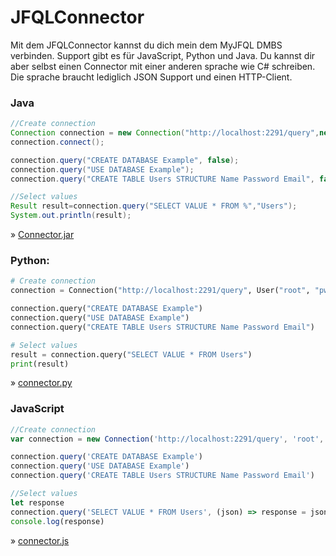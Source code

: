 # JFQLConnector

Mit dem JFQLConnector kannst du dich mein dem MyJFQL DMBS verbinden. Support gibt es für JavaScript, Python und Java. Du
kannst dir aber selbst einen Connector mit einer anderen sprache wie C# schreiben. Die sprache braucht lediglich JSON
Support und einen HTTP-Client.

### Java

```java
//Create connection
Connection connection = new Connection("http://localhost:2291/query",new User("root","pw"));
connection.connect();

connection.query("CREATE DATABASE Example", false);
connection.query("USE DATABASE Example");
connection.query("CREATE TABLE Users STRUCTURE Name Password Email", false);

//Select values
Result result=connection.query("SELECT VALUE * FROM %","Users"); 
System.out.println(result);
```

» [Connector.jar](http://jokergames.ddnss.de/lib/download/JFQLConnector.jar)

### Python:

```python
# Create connection
connection = Connection("http://localhost:2291/query", User("root", "pw"))

connection.query("CREATE DATABASE Example")
connection.query("USE DATABASE Example")
connection.query("CREATE TABLE Users STRUCTURE Name Password Email")

# Select values
result = connection.query("SELECT VALUE * FROM Users")
print(result)
```

» [connector.py](http://jokergames.ddnss.de/lib/download/connector.py)

### JavaScript

```javascript
//Create connection
var connection = new Connection('http://localhost:2291/query', 'root', 'pw')

connection.query('CREATE DATABASE Example')
connection.query('USE DATABASE Example')
connection.query('CREATE TABLE Users STRUCTURE Name Password Email')

//Select values
let response
connection.query('SELECT VALUE * FROM Users', (json) => response = json)
console.log(response)
```

» [connector.js](http://jokergames.ddnss.de/lib/download/connector.js)


